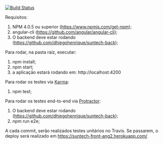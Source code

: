 [![Build Status](https://travis-ci.org/dhiegohenrique/suntech-front.svg?branch=master)](https://travis-ci.org/dhiegohenrique/suntech-front-ang2)

Requisitos:
1) NPM 4.0.5 ou superior (https://www.npmjs.com/get-npm);
2) angular-cli (https://github.com/angular/angular-cli);
3) O backend deve estar rodando (https://github.com/dhiegohenrique/suntech-back);

Para rodar, na pasta raíz, executar:
1) npm install;
2) npm start;
3) a aplicação estará rodando em: http://localhost:4200

Para rodar os testes via [Karma](https://karma-runner.github.io):
1) npm test;

Para rodar os testes end-to-end via [Protractor](http://www.protractortest.org/):
1) O backend deve estar rodando (https://github.com/dhiegohenrique/suntech-back);
2) npm run e2e;

A cada commit, serão realizados testes unitários no Travis. Se passarem, o deploy será realizado em https://suntech-front-ang2.herokuapp.com/